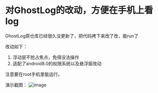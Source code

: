# 对GhostLog的改动，方便在手机上看log
GhostLog原仓库已经很久没更新了，把代码拷下来改了改，能run了

改动如下：
1. 浮动层不抢占焦点，免得没法操作
2. 适配了android8.0的权限系统以及悬浮窗改动

注意要在root手机里能运行。

演示截图：
![image](https://github.com/fengxch/GhostLogUpdatey/blob/master/image/.png)

